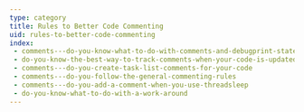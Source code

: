 ```yaml
---
type: category
title: Rules to Better Code Commenting
uid: rules-to-better-code-commenting
index:
 - comments---do-you-know-what-to-do-with-comments-and-debugprint-statements
 - do-you-know-the-best-way-to-track-comments-when-your-code-is-updated
 - comments---do-you-create-task-list-comments-for-your-code
 - comments---do-you-follow-the-general-commenting-rules
 - comments---do-you-add-a-comment-when-you-use-threadsleep
 - do-you-know-what-to-do-with-a-work-around
---
```




